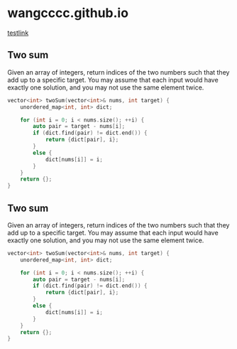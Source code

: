# wangcccc.github.io
[testlink](a/a.md)
## Two sum
Given an array of integers, return indices of the two numbers such that they add up to a specific target.
You may assume that each input would have exactly one solution, and you may not use the same element twice.

```C++
vector<int> twoSum(vector<int>& nums, int target) {
    unordered_map<int, int> dict;

    for (int i = 0; i < nums.size(); ++i) {
        auto pair = target - nums[i];
        if (dict.find(pair) != dict.end()) {
            return {dict[pair], i};
        }
        else {
            dict[nums[i]] = i;
        }
    }
    return {};
}
```
## Two sum
Given an array of integers, return indices of the two numbers such that they add up to a specific target.
You may assume that each input would have exactly one solution, and you may not use the same element twice.

```C++
vector<int> twoSum(vector<int>& nums, int target) {
    unordered_map<int, int> dict;

    for (int i = 0; i < nums.size(); ++i) {
        auto pair = target - nums[i];
        if (dict.find(pair) != dict.end()) {
            return {dict[pair], i};
        }
        else {
            dict[nums[i]] = i;
        }
    }
    return {};
}
```
